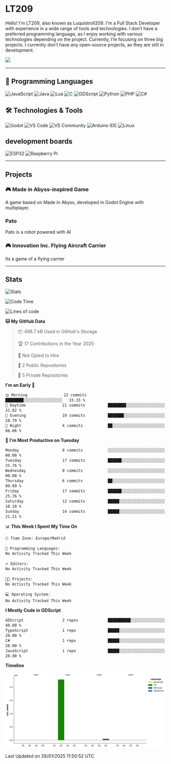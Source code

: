 # LT209

Hello! I'm LT209, also known as Luquistroll209. I'm a Full Stack Developer with experience in a wide range of tools and technologies. I don’t have a preferred programming language, as I enjoy working with various technologies depending on the project. Currently, I’m focusing on three big projects. I currently don’t have any open-source projects, as they are still in development.

![](https://komarev.com/ghpvc/?username=Luquistroll2095&color=blueviolet)

---
## 🚀 Programming Languages

![JavaScript](https://img.shields.io/badge/JavaScript-F7DF1E?style=for-the-square&logo=javascript&logoColor=black)
![Java](https://img.shields.io/badge/Java-EA2D2E?style=for-the-square&logo=java&logoColor=white)
![Lua](https://img.shields.io/badge/Lua-2C2D72?style=for-the-square&logo=lua&logoColor=white)
![C](https://img.shields.io/badge/C-00599C?style=for-the-square&logo=c&logoColor=white)
![GDScript](https://img.shields.io/badge/GDScript-478CBF?style=for-the-square&logo=godotengine&logoColor=white)
![Python](https://img.shields.io/badge/Python-3776AB?style=for-the-square&logo=python&logoColor=white)
![PHP](https://img.shields.io/badge/PHP-777BB4?style=for-the-square&logo=php&logoColor=white)
![C#](https://img.shields.io/badge/C%23-239120?style=for-the-square&logo=csharp&logoColor=white)

## 🛠️ Technologies & Tools

![Godot](https://img.shields.io/badge/Godot-478CBF?style=for-the-square&logo=godotengine&logoColor=white)
![VS Code](https://img.shields.io/badge/VS%20Code-007ACC?style=for-the-square&logo=visualstudiocode&logoColor=white)
![VS Community](https://img.shields.io/badge/VS%20Community-5C2D91?style=for-the-square&logo=visualstudio&logoColor=white)
![Arduino IDE](https://img.shields.io/badge/Arduino_IDE-00979D?style=for-the-square&logo=arduino&logoColor=white)
![Linux](https://img.shields.io/badge/Linux-FCC624?style=for-the-square&logo=linux&logoColor=black)

## development boards

![ESP32](https://img.shields.io/badge/ESP32-000000?style=for-the-square&logo=esphome&logoColor=white)
![Raspberry Pi](https://img.shields.io/badge/Raspberry_Pi-C51A4A?style=for-the-square&logo=raspberrypi&logoColor=white)



---
## Projects

### 🎮 Made in Abyss-inspired Game
A game based on Made in Abyss, developed in Godot Engine with multiplayer.

### Pato
Pato is a robot powered with AI

### 🎮 Innovation Inc. Flying Aircraft Carrier
Its a game of a flying carrier 

---
## Stats

![Stats](https://github-readme-stats.vercel.app/api?username=Luquistroll209&show_icons=true&theme=radical)

<!--START_SECTION:waka-->
![Code Time](http://img.shields.io/badge/Code%20Time-0%20secs-blue)

![Lines of code](https://img.shields.io/badge/From%20Hello%20World%20I%27ve%20Written-2.3%20million%20lines%20of%20code-blue)

**🐱 My GitHub Data** 

> 📦 498.7 kB Used in GitHub's Storage 
 > 
> 🏆 17 Contributions in the Year 2025
 > 
> 🚫 Not Opted to Hire
 > 
> 📜 2 Public Repositories 
 > 
> 🔑 5 Private Repositories 
 > 
**I'm an Early 🐤** 

```text
🌞 Morning                22 commits          ████████░░░░░░░░░░░░░░░░░   33.33 % 
🌆 Daytime                21 commits          ████████░░░░░░░░░░░░░░░░░   31.82 % 
🌃 Evening                19 commits          ███████░░░░░░░░░░░░░░░░░░   28.79 % 
🌙 Night                  4 commits           ██░░░░░░░░░░░░░░░░░░░░░░░   06.06 % 
```
📅 **I'm Most Productive on Tuesday** 

```text
Monday                   0 commits           ░░░░░░░░░░░░░░░░░░░░░░░░░   00.00 % 
Tuesday                  17 commits          ██████░░░░░░░░░░░░░░░░░░░   25.76 % 
Wednesday                0 commits           ░░░░░░░░░░░░░░░░░░░░░░░░░   00.00 % 
Thursday                 6 commits           ██░░░░░░░░░░░░░░░░░░░░░░░   09.09 % 
Friday                   17 commits          ██████░░░░░░░░░░░░░░░░░░░   25.76 % 
Saturday                 12 commits          █████░░░░░░░░░░░░░░░░░░░░   18.18 % 
Sunday                   14 commits          █████░░░░░░░░░░░░░░░░░░░░   21.21 % 
```


📊 **This Week I Spent My Time On** 

```text
🕑︎ Time Zone: Europe/Madrid

💬 Programming Languages: 
No Activity Tracked This Week

🔥 Editors: 
No Activity Tracked This Week

🐱‍💻 Projects: 
No Activity Tracked This Week

💻 Operating System: 
No Activity Tracked This Week
```

**I Mostly Code in GDScript** 

```text
GDScript                 2 repos             ██████████░░░░░░░░░░░░░░░   40.00 % 
TypeScript               1 repo              █████░░░░░░░░░░░░░░░░░░░░   20.00 % 
C#                       1 repo              █████░░░░░░░░░░░░░░░░░░░░   20.00 % 
JavaScript               1 repo              █████░░░░░░░░░░░░░░░░░░░░   20.00 % 
```



**Timeline**

![Lines of Code chart](https://raw.githubusercontent.com/Luquistroll209/Luquistroll209/main/assets/bar_graph.png)


 Last Updated on 28/01/2025 11:50:52 UTC
<!--END_SECTION:waka-->

